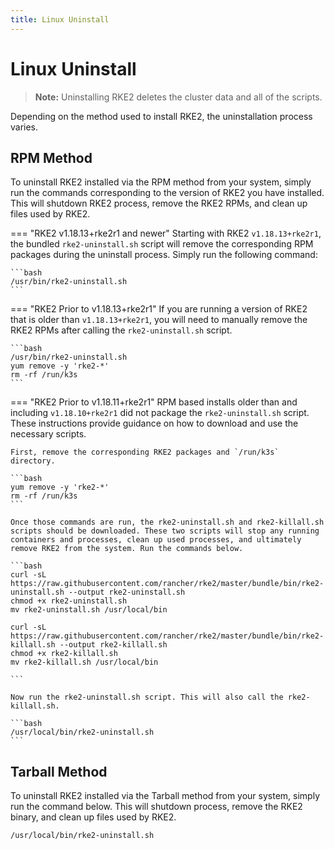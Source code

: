 ```yaml
---
title: Linux Uninstall
---
```


# Linux Uninstall

> **Note:**  Uninstalling RKE2 deletes the cluster data and all of the scripts.

Depending on the method used to install RKE2, the uninstallation process varies.

## RPM Method
To uninstall RKE2 installed via the RPM method from your system, simply run the commands corresponding to the version of RKE2 you have installed. This will shutdown RKE2 process, remove the RKE2 RPMs, and clean up files used by RKE2.

=== "RKE2 v1.18.13+rke2r1 and newer"
    Starting with RKE2 `v1.18.13+rke2r1`, the bundled `rke2-uninstall.sh` script will remove the corresponding RPM packages during the uninstall process. Simply run the following command:

    ```bash
    /usr/bin/rke2-uninstall.sh
    ```

=== "RKE2 Prior to v1.18.13+rke2r1"
    If you are running a version of RKE2 that is older than `v1.18.13+rke2r1`, you will need to manually remove the RKE2 RPMs after calling the `rke2-uninstall.sh` script.
    
    ```bash
    /usr/bin/rke2-uninstall.sh
    yum remove -y 'rke2-*'
    rm -rf /run/k3s
    ```

=== "RKE2 Prior to v1.18.11+rke2r1"
    RPM based installs older than and including `v1.18.10+rke2r1` did not package the `rke2-uninstall.sh` script. These instructions provide guidance on how to download and use the necessary scripts.

    First, remove the corresponding RKE2 packages and `/run/k3s` directory.

    ```bash
    yum remove -y 'rke2-*'
    rm -rf /run/k3s
    ```

    Once those commands are run, the rke2-uninstall.sh and rke2-killall.sh scripts should be downloaded. These two scripts will stop any running containers and processes, clean up used processes, and ultimately remove RKE2 from the system. Run the commands below.

    ```bash
    curl -sL https://raw.githubusercontent.com/rancher/rke2/master/bundle/bin/rke2-uninstall.sh --output rke2-uninstall.sh
    chmod +x rke2-uninstall.sh
    mv rke2-uninstall.sh /usr/local/bin

    curl -sL https://raw.githubusercontent.com/rancher/rke2/master/bundle/bin/rke2-killall.sh --output rke2-killall.sh
    chmod +x rke2-killall.sh
    mv rke2-killall.sh /usr/local/bin

    ```

    Now run the rke2-uninstall.sh script. This will also call the rke2-killall.sh.
    
    ```bash
    /usr/local/bin/rke2-uninstall.sh
    ```

## Tarball Method

To uninstall RKE2 installed via the Tarball method from your system, simply run the command below. This will shutdown process, remove the RKE2 binary, and clean up files used by RKE2.

```bash
/usr/local/bin/rke2-uninstall.sh
```
